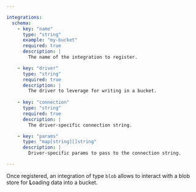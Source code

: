 ```yaml
---

integrations:
  schema:
    - key: "name"
      type: "string"
      example: "my-bucket"
      required: true
      description: |
        The name of the integration to register.

    - key: "driver"
      type: "string"
      required: true
      description: |
        The driver to leverage for writing in a bucket.
    
    - key: "connection"
      type: "string"
      required: true
      description: |
        The driver-specific connection string.

    - key: "params"
      type: "map[string][]string"
      description: |
        Driver-specific params to pass to the connection string.

---
```


Once registered, an integration of type `blob` allows to interact with a blob
store for **L**oading data into a bucket.
